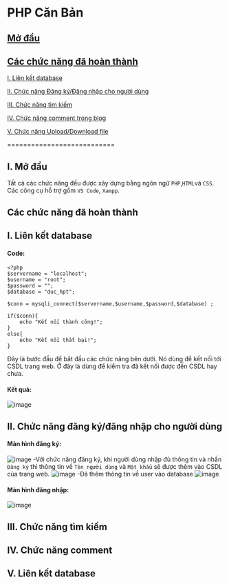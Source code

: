 
# PHP Căn Bản

## [Mở đầu](#Modau)

## [Các chức năng đã hoàn thành](#cacchucnang)

[I. Liên kết database](#1)

[II. Chức năng Đăng ký/Đăng nhập cho người dùng](#2)
	
[III. Chức năng tìm kiếm](#3)

[IV. Chức năng comment trong blog](#4)

[V. Chức năng Upload/Download file](#5)

===========================

<a name="Modau"></a>
## I. Mở đầu
Tất cả các chức năng đều được xây dựng bằng ngôn ngữ `PHP`,`HTML`và `CSS`. Các công cụ hỗ trợ gồm `VS Code`, `Xampp`. 

<a name="cacchucnang"></a>
## Các chức năng đã hoàn thành

<a name="1"></a>
## I. Liên kết database
#### Code:
```
<?php
$servername = "localhost";
$username = "root";
$password = "";
$database = "duc_hpt";

$conn = mysqli_connect($servername,$username,$password,$database) ;

if($conn){
    echo "Kết nối thành công!";
}
else{
    echo "Kết nối thất bại!";
}
```
Đây là bước đầu để bắt đầu các chức năng bên dưới. Nó dùng để kết nối tới CSDL trang web.
Ở đây là dùng để kiểm tra đã kết nối được đến CSDL hay chưa.
#### Kết quả: 
![image](https://user-images.githubusercontent.com/68129667/183417515-509f5412-3865-47c4-8dcd-33d4f6c86048.png)

<a name="2"></a>
## II. Chức năng đăng ký/đăng nhập cho người dùng
#### Màn hình đăng ký:

![image](https://user-images.githubusercontent.com/68129667/183421615-eb87ba37-f47d-4dca-be4e-bacd0e7023d7.png)
-Với chức năng đăng ký, khi người dùng nhập đủ thông tin và nhấn `Đăng ký` thì thông tin về `Tên người dùng` và `Mật khẩu` 
sẽ được thêm vào CSDL của trang web.
![image](https://user-images.githubusercontent.com/68129667/183423298-894abee1-9f89-4510-af5f-0f4d8e37c196.png)
-Đã thêm thông tin về user vào database
![image](https://user-images.githubusercontent.com/68129667/183423500-ebf3b800-541e-436b-8ff6-5a0c2a8b32e3.png)

#### Màn hình đăng nhập:

![image](https://user-images.githubusercontent.com/68129667/183421819-df210fef-5152-4d93-bca1-9a77b10940be.png)


<a name="3"></a>
## III. Chức năng tìm kiếm 

<a name="4"></a>
## IV. Chức năng comment

<a name="5"></a>
## V. Liên kết database
